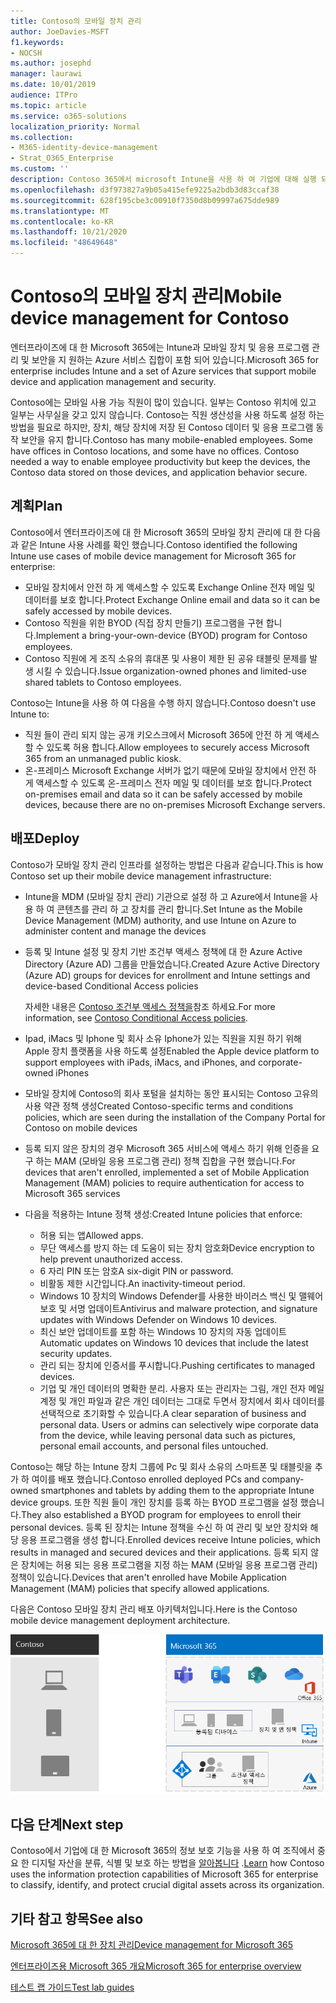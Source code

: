 ```yaml
---
title: Contoso의 모바일 장치 관리
author: JoeDavies-MSFT
f1.keywords:
- NOCSH
ms.author: josephd
manager: laurawi
ms.date: 10/01/2019
audience: ITPro
ms.topic: article
ms.service: o365-solutions
localization_priority: Normal
ms.collection:
- M365-identity-device-management
- Strat_O365_Enterprise
ms.custom: ''
description: Contoso 365에서 microsoft Intune을 사용 하 여 기업에 대해 실행 되는 앱과 장치를 관리 하는 방법을 이해 합니다.
ms.openlocfilehash: d3f973827a9b05a415efe9225a2bdb3d83ccaf38
ms.sourcegitcommit: 628f195cbe3c00910f7350d8b09997a675dde989
ms.translationtype: MT
ms.contentlocale: ko-KR
ms.lasthandoff: 10/21/2020
ms.locfileid: "48649648"
---
```

# <a name="mobile-device-management-for-contoso"></a><span data-ttu-id="43624-103">Contoso의 모바일 장치 관리</span><span class="sxs-lookup"><span data-stu-id="43624-103">Mobile device management for Contoso</span></span>

<span data-ttu-id="43624-104">엔터프라이즈에 대 한 Microsoft 365에는 Intune과 모바일 장치 및 응용 프로그램 관리 및 보안을 지 원하는 Azure 서비스 집합이 포함 되어 있습니다.</span><span class="sxs-lookup"><span data-stu-id="43624-104">Microsoft 365 for enterprise includes Intune and a set of Azure services that support mobile device and application management and security.</span></span>

<span data-ttu-id="43624-p101">Contoso에는 모바일 사용 가능 직원이 많이 있습니다. 일부는 Contoso 위치에 있고 일부는 사무실을 갖고 있지 않습니다. Contoso는 직원 생산성을 사용 하도록 설정 하는 방법을 필요로 하지만, 장치, 해당 장치에 저장 된 Contoso 데이터 및 응용 프로그램 동작 보안을 유지 합니다.</span><span class="sxs-lookup"><span data-stu-id="43624-p101">Contoso has many mobile-enabled employees. Some have offices in Contoso locations, and some have no offices. Contoso needed a way to enable employee productivity but keep the devices, the Contoso data stored on those devices, and application behavior secure.</span></span>

## <a name="plan"></a><span data-ttu-id="43624-108">계획</span><span class="sxs-lookup"><span data-stu-id="43624-108">Plan</span></span>

<span data-ttu-id="43624-109">Contoso에서 엔터프라이즈에 대 한 Microsoft 365의 모바일 장치 관리에 대 한 다음과 같은 Intune 사용 사례를 확인 했습니다.</span><span class="sxs-lookup"><span data-stu-id="43624-109">Contoso identified the following Intune use cases of mobile device management for Microsoft 365 for enterprise:</span></span>

- <span data-ttu-id="43624-110">모바일 장치에서 안전 하 게 액세스할 수 있도록 Exchange Online 전자 메일 및 데이터를 보호 합니다.</span><span class="sxs-lookup"><span data-stu-id="43624-110">Protect Exchange Online email and data so it can be safely accessed by mobile devices.</span></span>
- <span data-ttu-id="43624-111">Contoso 직원을 위한 BYOD (직접 장치 만들기) 프로그램을 구현 합니다.</span><span class="sxs-lookup"><span data-stu-id="43624-111">Implement a bring-your-own-device (BYOD) program for Contoso employees.</span></span>
- <span data-ttu-id="43624-112">Contoso 직원에 게 조직 소유의 휴대폰 및 사용이 제한 된 공유 태블릿 문제를 발생 시킬 수 있습니다.</span><span class="sxs-lookup"><span data-stu-id="43624-112">Issue organization-owned phones and limited-use shared tablets to Contoso employees.</span></span>

<span data-ttu-id="43624-113">Contoso는 Intune을 사용 하 여 다음을 수행 하지 않습니다.</span><span class="sxs-lookup"><span data-stu-id="43624-113">Contoso doesn't use Intune to:</span></span>

- <span data-ttu-id="43624-114">직원 들이 관리 되지 않는 공개 키오스크에서 Microsoft 365에 안전 하 게 액세스할 수 있도록 허용 합니다.</span><span class="sxs-lookup"><span data-stu-id="43624-114">Allow employees to securely access Microsoft 365 from an unmanaged public kiosk.</span></span>
- <span data-ttu-id="43624-115">온-프레미스 Microsoft Exchange 서버가 없기 때문에 모바일 장치에서 안전 하 게 액세스할 수 있도록 온-프레미스 전자 메일 및 데이터를 보호 합니다.</span><span class="sxs-lookup"><span data-stu-id="43624-115">Protect on-premises email and data so it can be safely accessed by mobile devices, because there are no on-premises Microsoft Exchange servers.</span></span>

## <a name="deploy"></a><span data-ttu-id="43624-116">배포</span><span class="sxs-lookup"><span data-stu-id="43624-116">Deploy</span></span>

<span data-ttu-id="43624-117">Contoso가 모바일 장치 관리 인프라를 설정하는 방법은 다음과 같습니다.</span><span class="sxs-lookup"><span data-stu-id="43624-117">This is how Contoso set up their mobile device management infrastructure:</span></span>

- <span data-ttu-id="43624-118">Intune을 MDM (모바일 장치 관리) 기관으로 설정 하 고 Azure에서 Intune을 사용 하 여 콘텐츠를 관리 하 고 장치를 관리 합니다.</span><span class="sxs-lookup"><span data-stu-id="43624-118">Set Intune as the Mobile Device Management (MDM) authority, and use Intune on Azure to administer content and manage the devices</span></span>
- <span data-ttu-id="43624-119">등록 및 Intune 설정 및 장치 기반 조건부 액세스 정책에 대 한 Azure Active Directory (Azure AD) 그룹을 만들었습니다.</span><span class="sxs-lookup"><span data-stu-id="43624-119">Created Azure Active Directory (Azure AD) groups for devices for enrollment and Intune settings and device-based Conditional Access policies</span></span>

  <span data-ttu-id="43624-120">자세한 내용은 [Contoso 조건부 액세스 정책을](contoso-identity.md#conditional-access-policies-for-identity-and-device-access)참조 하세요.</span><span class="sxs-lookup"><span data-stu-id="43624-120">For more information, see [Contoso Conditional Access policies](contoso-identity.md#conditional-access-policies-for-identity-and-device-access).</span></span>

- <span data-ttu-id="43624-121">Ipad, iMacs 및 Iphone 및 회사 소유 Iphone가 있는 직원을 지원 하기 위해 Apple 장치 플랫폼을 사용 하도록 설정</span><span class="sxs-lookup"><span data-stu-id="43624-121">Enabled the Apple device platform to support employees with iPads, iMacs, and iPhones, and corporate-owned iPhones</span></span>
- <span data-ttu-id="43624-122">모바일 장치에 Contoso의 회사 포털을 설치하는 동안 표시되는 Contoso 고유의 사용 약관 정책 생성</span><span class="sxs-lookup"><span data-stu-id="43624-122">Created Contoso-specific terms and conditions policies, which are seen during the installation of the Company Portal for Contoso on mobile devices</span></span>
- <span data-ttu-id="43624-123">등록 되지 않은 장치의 경우 Microsoft 365 서비스에 액세스 하기 위해 인증을 요구 하는 MAM (모바일 응용 프로그램 관리) 정책 집합을 구현 했습니다.</span><span class="sxs-lookup"><span data-stu-id="43624-123">For devices that aren't enrolled, implemented a set of Mobile Application Management (MAM) policies to require authentication for access to Microsoft 365 services</span></span>
- <span data-ttu-id="43624-124">다음을 적용하는 Intune 정책 생성:</span><span class="sxs-lookup"><span data-stu-id="43624-124">Created Intune policies that enforce:</span></span>
  - <span data-ttu-id="43624-125">허용 되는 앱</span><span class="sxs-lookup"><span data-stu-id="43624-125">Allowed apps.</span></span>
  - <span data-ttu-id="43624-126">무단 액세스를 방지 하는 데 도움이 되는 장치 암호화</span><span class="sxs-lookup"><span data-stu-id="43624-126">Device encryption to help prevent unauthorized access.</span></span>
  - <span data-ttu-id="43624-127">6 자리 PIN 또는 암호</span><span class="sxs-lookup"><span data-stu-id="43624-127">A six-digit PIN or password.</span></span>
  - <span data-ttu-id="43624-128">비활동 제한 시간입니다.</span><span class="sxs-lookup"><span data-stu-id="43624-128">An inactivity-timeout period.</span></span>
  - <span data-ttu-id="43624-129">Windows 10 장치의 Windows Defender를 사용한 바이러스 백신 및 맬웨어 보호 및 서명 업데이트</span><span class="sxs-lookup"><span data-stu-id="43624-129">Antivirus and malware protection, and signature updates with Windows Defender on Windows 10 devices.</span></span>
  - <span data-ttu-id="43624-130">최신 보안 업데이트를 포함 하는 Windows 10 장치의 자동 업데이트</span><span class="sxs-lookup"><span data-stu-id="43624-130">Automatic updates on Windows 10 devices that include the latest security updates.</span></span>
  - <span data-ttu-id="43624-131">관리 되는 장치에 인증서를 푸시합니다.</span><span class="sxs-lookup"><span data-stu-id="43624-131">Pushing certificates to managed devices.</span></span>
  - <span data-ttu-id="43624-p102">기업 및 개인 데이터의 명확한 분리. 사용자 또는 관리자는 그림, 개인 전자 메일 계정 및 개인 파일과 같은 개인 데이터는 그대로 두면서 장치에서 회사 데이터를 선택적으로 초기화할 수 있습니다.</span><span class="sxs-lookup"><span data-stu-id="43624-p102">A clear separation of business and personal data. Users or admins can selectively wipe corporate data from the device, while leaving personal data such as pictures, personal email accounts, and personal files untouched.</span></span>

<span data-ttu-id="43624-134">Contoso는 해당 하는 Intune 장치 그룹에 Pc 및 회사 소유의 스마트폰 및 태블릿을 추가 하 여이를 배포 했습니다.</span><span class="sxs-lookup"><span data-stu-id="43624-134">Contoso enrolled deployed PCs and company-owned smartphones and tablets by adding them to the appropriate Intune device groups.</span></span> <span data-ttu-id="43624-135">또한 직원 들이 개인 장치를 등록 하는 BYOD 프로그램을 설정 했습니다.</span><span class="sxs-lookup"><span data-stu-id="43624-135">They also established a BYOD program for employees to enroll their personal devices.</span></span> <span data-ttu-id="43624-136">등록 된 장치는 Intune 정책을 수신 하 여 관리 및 보안 장치와 해당 응용 프로그램을 생성 합니다.</span><span class="sxs-lookup"><span data-stu-id="43624-136">Enrolled devices receive Intune policies, which results in managed and secured devices and their applications.</span></span> <span data-ttu-id="43624-137">등록 되지 않은 장치에는 허용 되는 응용 프로그램을 지정 하는 MAM (모바일 응용 프로그램 관리) 정책이 있습니다.</span><span class="sxs-lookup"><span data-stu-id="43624-137">Devices that aren't enrolled have Mobile Application Management (MAM) policies that specify allowed applications.</span></span>

<span data-ttu-id="43624-138">다음은 Contoso 모바일 장치 관리 배포 아키텍처입니다.</span><span class="sxs-lookup"><span data-stu-id="43624-138">Here is the Contoso mobile device management deployment architecture.</span></span>

![Contoso 모바일 장치 관리 배포 인프라](../media/contoso-mdm/contoso-mdm-fig1.png)

## <a name="next-step"></a><span data-ttu-id="43624-140">다음 단계</span><span class="sxs-lookup"><span data-stu-id="43624-140">Next step</span></span>

<span data-ttu-id="43624-141">Contoso에서 기업에 대 한 Microsoft 365의 정보 보호 기능을 사용 하 여 조직에서 중요 한 디지털 자산을 분류, 식별 및 보호 하는 방법을 [알아봅니다](contoso-info-protect.md) .</span><span class="sxs-lookup"><span data-stu-id="43624-141">[Learn](contoso-info-protect.md) how Contoso uses the information protection capabilities of Microsoft 365 for enterprise to classify, identify, and protect crucial digital assets across its organization.</span></span>

## <a name="see-also"></a><span data-ttu-id="43624-142">기타 참고 항목</span><span class="sxs-lookup"><span data-stu-id="43624-142">See also</span></span>

[<span data-ttu-id="43624-143">Microsoft 365에 대 한 장치 관리</span><span class="sxs-lookup"><span data-stu-id="43624-143">Device management for Microsoft 365</span></span>](device-management-roadmap-microsoft-365.md)

[<span data-ttu-id="43624-144">엔터프라이즈용 Microsoft 365 개요</span><span class="sxs-lookup"><span data-stu-id="43624-144">Microsoft 365 for enterprise overview</span></span>](microsoft-365-overview.md)

[<span data-ttu-id="43624-145">테스트 랩 가이드</span><span class="sxs-lookup"><span data-stu-id="43624-145">Test lab guides</span></span>](m365-enterprise-test-lab-guides.md)

